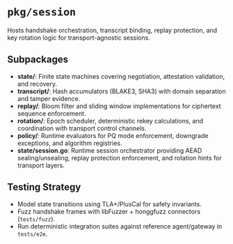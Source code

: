 # `pkg/session`

Hosts handshake orchestration, transcript binding, replay protection, and key rotation logic for transport-agnostic sessions.

## Subpackages
- **state/**: Finite state machines covering negotiation, attestation validation, and recovery.
- **transcript/**: Hash accumulators (BLAKE3, SHA3) with domain separation and tamper evidence.
- **replay/**: Bloom filter and sliding window implementations for ciphertext sequence enforcement.
- **rotation/**: Epoch scheduler, deterministic rekey calculations, and coordination with transport control channels.
- **policy/**: Runtime evaluators for PQ mode enforcement, downgrade exceptions, and algorithm registries.
- **state/session.go**: Runtime session orchestrator providing AEAD sealing/unsealing, replay protection enforcement, and rotation hints for transport layers.

## Testing Strategy
- Model state transitions using TLA+/PlusCal for safety invariants.
- Fuzz handshake frames with libFuzzer + honggfuzz connectors (`tests/fuzz`).
- Run deterministic integration suites against reference agent/gateway in `tests/e2e`.
